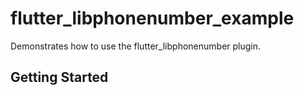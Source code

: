 # flutter_libphonenumber_example

Demonstrates how to use the flutter_libphonenumber plugin.

## Getting Started
